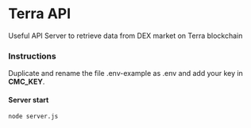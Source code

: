 # Terra API

Useful API Server to retrieve data from DEX market on Terra blockchain

### Instructions

Duplicate and rename the file .env-example as .env and add your key in **CMC_KEY**.

#### Server start

`node server.js`
